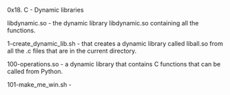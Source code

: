 0x18. C - Dynamic libraries

libdynamic.so - the dynamic library libdynamic.so containing all the functions.

1-create_dynamic_lib.sh - that creates a dynamic library called liball.so from all the .c files that are in the current directory.

100-operations.so - a dynamic library that contains C functions that can be called from Python.

101-make_me_win.sh -